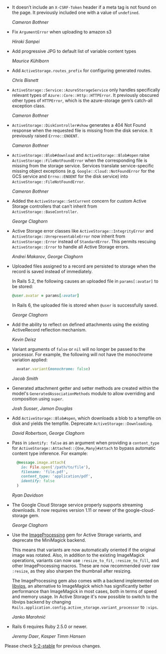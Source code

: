 *   It doesn’t include an `X-CSRF-Token` header if a meta tag is not found on
    the page. It previously included one with a value of `undefined`.

    *Cameron Bothner*

*   Fix `ArgumentError` when uploading to amazon s3

    *Hiroki Sanpei*

*   Add progressive JPG to default list of variable content types

    *Maurice Kühlborn*

*   Add `ActiveStorage.routes_prefix` for configuring generated routes.

    *Chris Bisnett*

*   `ActiveStorage::Service::AzureStorageService` only handles specifically
    relevant types of `Azure::Core::Http::HTTPError`. It previously obscured
    other types of `HTTPError`, which is the azure-storage gem’s catch-all
    exception class.

    *Cameron Bothner*

*   `ActiveStorage::DiskController#show` generates a 404 Not Found response when
    the requested file is missing from the disk service. It previously raised
    `Errno::ENOENT`.

    *Cameron Bothner*

*   `ActiveStorage::Blob#download` and `ActiveStorage::Blob#open` raise
    `ActiveStorage::FileNotFoundError` when the corresponding file is missing
    from the storage service. Services translate service-specific missing object
    exceptions (e.g. `Google::Cloud::NotFoundError` for the GCS service and
    `Errno::ENOENT` for the disk service) into
    `ActiveStorage::FileNotFoundError`.

    *Cameron Bothner*

*   Added the `ActiveStorage::SetCurrent` concern for custom Active Storage
    controllers that can't inherit from `ActiveStorage::BaseController`.

    *George Claghorn*

*   Active Storage error classes like `ActiveStorage::IntegrityError` and
    `ActiveStorage::UnrepresentableError` now inherit from `ActiveStorage::Error`
    instead of `StandardError`. This permits rescuing `ActiveStorage::Error` to
    handle all Active Storage errors.

    *Andrei Makarov*, *George Claghorn*

*   Uploaded files assigned to a record are persisted to storage when the record
    is saved instead of immediately.

    In Rails 5.2, the following causes an uploaded file in `params[:avatar]` to
    be stored:

    ```ruby
    @user.avatar = params[:avatar]
    ```

    In Rails 6, the uploaded file is stored when `@user` is successfully saved.

    *George Claghorn*

*   Add the ability to reflect on defined attachments using the existing
    ActiveRecord reflection mechanism.

    *Kevin Deisz*

*   Variant arguments of `false` or `nil` will no longer be passed to the
    processor. For example, the following will not have the monochrome
    variation applied:

    ```ruby
      avatar.variant(monochrome: false)
    ```

    *Jacob Smith*

*   Generated attachment getter and setter methods are created
    within the model's `GeneratedAssociationMethods` module to
    allow overriding and composition using `super`.

    *Josh Susser*, *Jamon Douglas*

*   Add `ActiveStorage::Blob#open`, which downloads a blob to a tempfile on disk
    and yields the tempfile. Deprecate `ActiveStorage::Downloading`.

    *David Robertson*, *George Claghorn*

*   Pass in `identify: false` as an argument when providing a `content_type` for
    `ActiveStorage::Attached::{One,Many}#attach` to bypass automatic content
    type inference. For example:

    ```ruby
      @message.image.attach(
        io: File.open('/path/to/file'),
        filename: 'file.pdf',
        content_type: 'application/pdf',
        identify: false
      )
    ```

    *Ryan Davidson*

*   The Google Cloud Storage service properly supports streaming downloads.
    It now requires version 1.11 or newer of the google-cloud-storage gem.

    *George Claghorn*

*   Use the [ImageProcessing](https://github.com/janko-m/image_processing) gem
    for Active Storage variants, and deprecate the MiniMagick backend.

    This means that variants are now automatically oriented if the original
    image was rotated. Also, in addition to the existing ImageMagick
    operations, variants can now use `:resize_to_fit`, `:resize_to_fill`, and
    other ImageProcessing macros. These are now recommended over raw `:resize`,
    as they also sharpen the thumbnail after resizing.

    The ImageProcessing gem also comes with a backend implemented on
    [libvips](http://jcupitt.github.io/libvips/), an alternative to
    ImageMagick which has significantly better performance than
    ImageMagick in most cases, both in terms of speed and memory usage. In
    Active Storage it's now possible to switch to the libvips backend by
    changing `Rails.application.config.active_storage.variant_processor` to
    `:vips`.

    *Janko Marohnić*

*   Rails 6 requires Ruby 2.5.0 or newer.

    *Jeremy Daer*, *Kasper Timm Hansen*


Please check [5-2-stable](https://github.com/rails/rails/blob/5-2-stable/activestorage/CHANGELOG.md) for previous changes.
